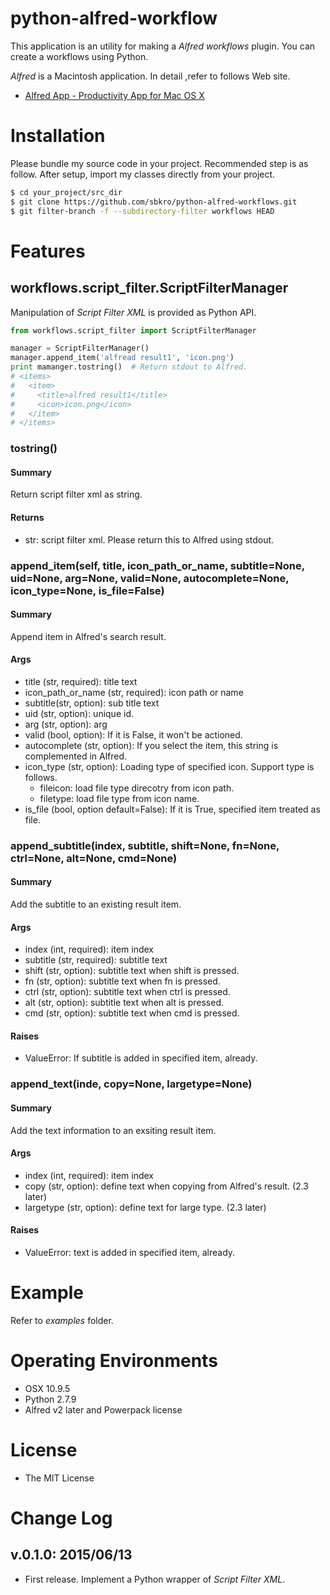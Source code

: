 # python-alfred-workflow
This application is an utility for making a *Alfred workflows* plugin. You can create a workflows using Python.

*Alfred* is a Macintosh application. In detail ,refer to follows Web site.

* [Alfred App - Productivity App for Mac OS X](http://www.alfredapp.com)

# Installation
Please bundle my source code in your project. Recommended step is as follow. After setup, import my classes directly from your project.

```sh
$ cd your_project/src_dir
$ git clone https://github.com/sbkro/python-alfred-workflows.git
$ git filter-branch -f --subdirectory-filter workflows HEAD
```

# Features

## workflows.script_filter.ScriptFilterManager
Manipulation of *Script Filter XML* is provided as Python API.

```Python
from workflows.script_filter import ScriptFilterManager

manager = ScriptFilterManager()
manager.append_item('alfread result1', 'icon.png')
print mamanger.tostring()  # Return stdout to Alfred.
# <items>
#   <item>
#     <title>alfred result1</title>
#     <icon>icon.png</icon>
#   </item>
# </items>
```

### tostring()
#### Summary
Return script filter xml as string.

#### Returns
* str: script filter xml. Please return this to Alfred using stdout.

### append_item(self, title, icon_path_or_name, subtitle=None, uid=None, arg=None, valid=None, autocomplete=None, icon_type=None, is_file=False)

#### Summary
Append item in Alfred's search result.

#### Args
* title (str, required): title text
* icon_path_or_name (str, required): icon path or name
* subtitle(str, option): sub title text
* uid (str, option): unique id.
* arg (str, option): arg
* valid (bool, option): If it is False, it won't be actioned.
* autocomplete (str, option): If you select the item, this string is complemented in Alfred.
* icon_type (str, option): Loading type of specified icon. Support type is follows.
  * fileicon: load file type direcotry from icon path.
  * filetype: load file type from icon name.
* is_file (bool, option default=False): If it is True, specified item treated as file.

### append_subtitle(index, subtitle, shift=None, fn=None, ctrl=None, alt=None, cmd=None)
#### Summary
Add the subtitle to an existing result item.

#### Args
* index (int, required): item index
* subtitle (str, required): subtitle text
* shift (str, option): subtitle text when shift is pressed.
* fn (str, option): subtitle text when fn is pressed.
* ctrl (str, option): subtitle text when ctrl is pressed.
* alt (str, option): subtitle text when alt is pressed.
* cmd (str, option): subtitle text when cmd is pressed.

#### Raises
* ValueError: If subtitle is added in specified item, already.

### append_text(inde, copy=None, largetype=None)
#### Summary
Add the text information to an exsiting result item.

#### Args
* index (int, required): item index
* copy (str, option): define text when copying from Alfred's result. (2.3 later)
* largetype (str, option): define text for large type. (2.3 later)

#### Raises
* ValueError:  text is added in specified item, already.

# Example
Refer to *examples* folder.

# Operating Environments
* OSX 10.9.5
* Python 2.7.9
* Alfred v2 later and Powerpack license

# License
* The MIT License

# Change Log
## v.0.1.0: 2015/06/13
* First release. Implement a Python wrapper of *Script Filter XML*.
